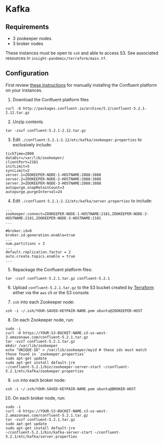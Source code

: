 # Kafka

## Requirements
- 3 zookeeper nodes
- 3 broker nodes

These instances must be open to `ssh` and able to access S3. See associated resources in `insight-pandemic/terraform/main.tf`.

## Configuration
First review [these instructions](https://docs.confluent.io/current/installation/installing_cp/zip-tar.html#prod-kafka-cli-install) for manually installing the Confluent platform on your instances.

1. Download the Confluent platform files

```
curl -O http://packages.confluent.io/archive/5.2/confluent-5.2.1-2.12.tar.gz
```

2. Unzip contents

```
tar -zxvf confluent-5.2.1-2.12.tar.gz
```

3. Edit `./confluent-5.2.1-2.12/etc/kafka/zookeeper.properties` to exclusively include:

```
tickTime=2000
dataDir=/var/lib/zookeeper/
clientPort=2181
initLimit=5
syncLimit=2
server.1=ZOOKEEPER-NODE-1-HOSTNAME:2888:3888
server.2=ZOOKEEPER-NODE-2-HOSTNAME:2888:3888
server.3=ZOOKEEPER-NODE-3-HOSTNAME:2888:3888
autopurge.snapRetainCount=3
autopurge.purgeInterval=24
```

4. Edit `./confluent-5.2.1-2.12/etc/kafka/server.properties` to include:

```
...
zookeeper.connect=ZOOKEEPER-NODE-1-HOSTNAME:2181,ZOOKEEPER-NODE-2-HOSTNAME:2181,ZOOKEEPER-NODE-3-HOSTNAME:2181
...

#broker.id=0
broker.id.generation.enable=true
...
num.partitions = 3
...
default.replication.factor = 2
auto.create.topics.enable = true
...

```

5. Repackage the Confluent platform files:

```
tar -cvzf confluent-5.2.1.tar.gz confluent-5.2.1
```


6. Upload `confluent-5.2.1.tar.gz` to the S3 bucket created by [Terraform](../terraform/README.md) either via the `aws` cli or the S3 console.

7. `ssh` into each Zookeeper node:

```
ssh -i ~/.ssh/YOUR-SAVED-KEYPAIR-NAME.pem ubuntu@ZOOKEEPER-HOST
```

8. On each Zookeeper node, run:

```
sudo -i
curl -O https://YOUR-S3-BUCKET-NAME.s3-us-west-2.amazonaws.com/confluent-5.2.1.tar.gz
tar -xvzf confluent-5.2.1.tar.gz
mkdir /var/lib/zookeeper
echo "UNIQUE-ID" > /var/lib/zookeeper/myid # these ids must match those found in `zookeeper.properties`
sudo apt-get update
sudo apt-get install default-jre
~/confluent-5.2.1/bin/zookeeper-server-start ~/confluent-5.2.1/etc/kafka/zookeeper.properties
```

9. `ssh` into each broker node:

```
ssh -i ~/.ssh/YOUR-SAVED-KEYPAIR-NAME.pem ubuntu@BROKER-HOST
```

10. On each broker node, run:

```
sudo -i
curl -O https://YOUR-S3-BUCKET-NAME.s3-us-west-2.amazonaws.com/confluent-5.2.1.tar.gz
tar -xvzf confluent-5.2.1.tar.gz
sudo apt-get update
sudo apt-get install default-jre
~/confluent-5.2.1/bin/kafka-server-start ~/confluent-5.2.1/etc/kafka/server.properties
```
